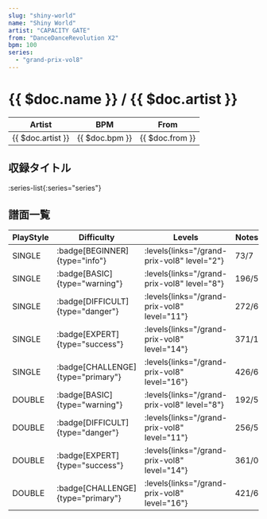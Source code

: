 ```yaml
---
slug: "shiny-world"
name: "Shiny World"
artist: "CAPACITY GATE"
from: "DanceDanceRevolution X2"
bpm: 100
series:
  - "grand-prix-vol8"
---
```


# {{ $doc.name }} / {{ $doc.artist }}

|Artist|BPM|From|
|------|---|----|
|{{ $doc.artist }}|{{ $doc.bpm }}|{{ $doc.from }}|

## 収録タイトル

:series-list{:series="series"}

## 譜面一覧

|PlayStyle|Difficulty|Levels|Notes|Movie|
|---------|----------|------|-----|-----|
|SINGLE| :badge[BEGINNER]{type="info"}| :levels{links="/grand-prix-vol8" level="2"}|73/7||
|SINGLE| :badge[BASIC]{type="warning"}| :levels{links="/grand-prix-vol8" level="8"}|196/5||
|SINGLE| :badge[DIFFICULT]{type="danger"}| :levels{links="/grand-prix-vol8" level="11"}|272/6||
|SINGLE| :badge[EXPERT]{type="success"}| :levels{links="/grand-prix-vol8" level="14"}|371/1||
|SINGLE| :badge[CHALLENGE]{type="primary"}| :levels{links="/grand-prix-vol8" level="16"}|426/6||
|DOUBLE| :badge[BASIC]{type="warning"}| :levels{links="/grand-prix-vol8" level="8"}|192/5||
|DOUBLE| :badge[DIFFICULT]{type="danger"}| :levels{links="/grand-prix-vol8" level="11"}|256/5||
|DOUBLE| :badge[EXPERT]{type="success"}| :levels{links="/grand-prix-vol8" level="14"}|361/0||
|DOUBLE| :badge[CHALLENGE]{type="primary"}| :levels{links="/grand-prix-vol8" level="16"}|421/6||
